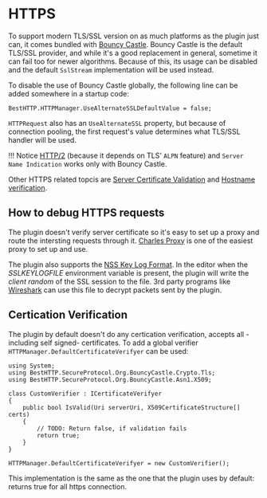 # HTTPS

To support modern TLS/SSL version on as much platforms as the plugin just can, it comes bundled with [Bouncy Castle](https://github.com/bcgit/bc-csharp/). Bouncy Castle is the default TLS/SSL provider, and while it's a good replacement in general, sometime it can fail too for newer algorithms. Because of this, its usage can be disabled and the default `SslStream` implementation will be used instead.

To disable the use of Bouncy Castle globally, the following line can be added somewhere in a startup code:

```language-csharp
BestHTTP.HTTPManager.UseAlternateSSLDefaultValue = false;
```

`HTTPRequest` also has an `UseAlternateSSL` property, but because of connection pooling, the first request's value determines what TLS/SSL handler will be used. 


!!! Notice
	[HTTP/2](HTTP2.md) (because it depends on TLS' `ALPN` feature) and `Server Name Indication` works only with Bouncy Castle.
	
Other HTTPS related topcis are [Server Certificate Validation](../1.HTTP/AdvancedTopics/ServerCertificateValidation.md) and [Hostname verification](../1.HTTP/AdvancedTopics/SmallCode-Samples.md#verify-hostnames-in-https).

## How to debug HTTPS requests

The plugin doesn't verify server certificate so it's easy to set up a proxy and route the intersting requests through it. [Charles Proxy](https://www.charlesproxy.com) is one of the easiest proxy to set up and use.

The plugin also supports the [NSS Key Log Format](https://developer.mozilla.org/en-US/docs/Mozilla/Projects/NSS/Key_Log_Format). In the editor when the *SSLKEYLOGFILE* environment variable is present, the plugin will write the *client random* of the SSL session to the file. 3rd party programs like [Wireshark](https://wiki.wireshark.org/TLS) can use this file to decrypt packets sent by the plugin.

## Certication Verification

The plugin by default doesn't do any certication verification, accepts all -including self signed- certificates. To add a global verifier `HTTPManager.DefaultCertificateVerifyer` can be used:

```language-csharp
using System;
using BestHTTP.SecureProtocol.Org.BouncyCastle.Crypto.Tls;
using BestHTTP.SecureProtocol.Org.BouncyCastle.Asn1.X509;

class CustomVerifier : ICertificateVerifyer
{
    public bool IsValid(Uri serverUri, X509CertificateStructure[] certs)
    {
        // TODO: Return false, if validation fails
        return true;
    }
}

HTTPManager.DefaultCertificateVerifyer = new CustomVerifier();
```

This implementation is the same as the one that the plugin uses by default: returns true for all https connection.